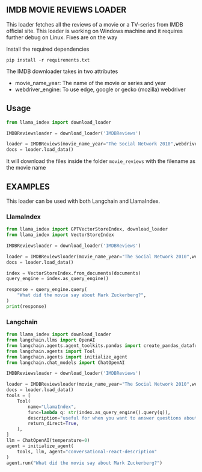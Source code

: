 ## IMDB MOVIE REVIEWS LOADER

This loader fetches all the reviews of a movie or a TV-series from IMDB official site. This loader is working on Windows machine and it requires further debug on Linux. Fixes are on the way

Install the required dependencies

```
pip install -r requirements.txt
```

The IMDB downloader takes in two attributes
* movie_name_year: The name of the movie or series and year
* webdriver_engine: To use edge, google or gecko (mozilla) webdriver

## Usage
```python
from llama_index import download_loader

IMDBReviewsloader = download_loader('IMDBReviews')

loader = IMDBReviews(movie_name_year="The Social Network 2010",webdriver_engine='edge')
docs = loader.load_data()
```

It will download the files inside the folder `movie_reviews` with the filename as the movie name

## EXAMPLES

This loader can be used with both Langchain and LlamaIndex.

### LlamaIndex
```python
from llama_index import GPTVectorStoreIndex, download_loader
from llama_index import VectorStoreIndex

IMDBReviewsloader = download_loader('IMDBReviews')

loader = IMDBReviewsloader(movie_name_year="The Social Network 2010",webdriver_engine='edge')
docs = loader.load_data()

index = VectorStoreIndex.from_documents(documents)
query_engine = index.as_query_engine()

response = query_engine.query(
    "What did the movie say about Mark Zuckerberg?",
)
print(response)

```

### Langchain

```python
from llama_index import download_loader
from langchain.llms import OpenAI
from langchain.agents.agent_toolkits.pandas import create_pandas_dataframe_agent
from langchain.agents import Tool
from langchain.agents import initialize_agent
from langchain.chat_models import ChatOpenAI

IMDBReviewsloader = download_loader('IMDBReviews')

loader = IMDBReviewsloader(movie_name_year="The Social Network 2010",webdriver_engine='edge')
docs = loader.load_data()
tools = [
    Tool(
        name="LlamaIndex",
        func=lambda q: str(index.as_query_engine().query(q)),
        description="useful for when you want to answer questions about the movies and their reviews. The input to this tool should be a complete english sentence.",
        return_direct=True,
    ),
]
llm = ChatOpenAI(temperature=0)
agent = initialize_agent(
    tools, llm, agent="conversational-react-description"
)
agent.run("What did the movie say about Mark Zuckerberg?")
```
